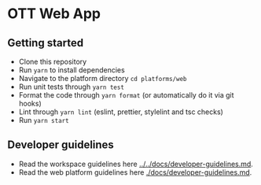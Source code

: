 # OTT Web App

## Getting started

- Clone this repository
- Run `yarn` to install dependencies
- Navigate to the platform directory `cd platforms/web`
- Run unit tests through `yarn test`
- Format the code through `yarn format` (or automatically do it via git hooks)
- Lint through `yarn lint` (eslint, prettier, stylelint and tsc checks)
- Run `yarn start`

## Developer guidelines

- Read the workspace guidelines here [../../docs/developer-guidelines.md](../../docs/developer-guidelines.md).
- Read the web platform guidelines here [./docs/developer-guidelines.md](./docs/developer-guidelines.md).


